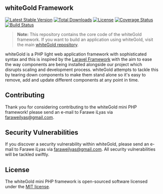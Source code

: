 ## whiteGold Framework

[![Latest Stable Version](https://poser.pugx.org/faraweilyas/whitegold-framework/v/stable)](https://packagist.org/packages/faraweilyas/whitegold-framework)
[![Total Downloads](https://poser.pugx.org/faraweilyas/whitegold-framework/downloads)](https://packagist.org/packages/faraweilyas/whitegold-framework)
[![License](https://poser.pugx.org/faraweilyas/whitegold-framework/license)](https://packagist.org/packages/faraweilyas/whitegold-framework)
[![Coverage Status](https://coveralls.io/repos/github/faraweilyas/whitegold-framework/badge.svg?branch=master)](https://coveralls.io/github/faraweilyas/whitegold-framework?branch=master)
[![Build Status](https://travis-ci.org/faraweilyas/whitegold-framework.svg?branch=master)](https://travis-ci.org/faraweilyas/whitegold-framework)

> **Note:** This repository contains the core code of the whiteGold framework. If you want to build an application using whiteGold, visit the main [whiteGold repository](https://github.com/faraweilyas/whitegold).

whiteGold is a PHP light web application framework with sophisticated syntax and this is inspired by the [Laravel Framework](https://laravel.com) with the aim to ease the way components are being installed alongside our project which disrupts scaling and development process. whiteGold attempts to tackle this by tearing down components to make them stand alone so it's easy to remove, add and update different components at any point in time.

## Contributing

Thank you for considering contributing to the whiteGold mini PHP framework! please send an e-mail to Farawe iLyas via [faraweilyas@gmail.com](mailto:faraweilyas@gmail.com).

## Security Vulnerabilities

If you discover a security vulnerability within whiteGold, please send an e-mail to Farawe iLyas via [faraweilyas@gmail.com](mailto:faraweilyas@gmail.com). All security vulnerabilities will be tackled swiftly.

## License

The whiteGold mini PHP framework is open-sourced software licensed under the [MIT license](https://opensource.org/licenses/MIT).
